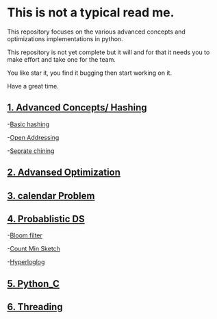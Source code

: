 # This is not a typical read me.

This repository focuses on the various advanced concepts and optimizations implementations in python.

This repository is not yet complete but it will and for that it needs you to make effort and take one for the team.

You like star it, you find it bugging then start working on it.

Have a great time.

## [1. Advanced Concepts/ Hashing](https://github.com/iamchiragsharma/Python-Advanced-Concepts/tree/master/Advanced%20Concepts/Hashing)
-[Basic hashing](https://github.com/iamchiragsharma/Python-Advanced-Concepts/blob/master/Advanced%20Concepts/Hashing/Basic%20Hashing.ipynb)

-[Open Addressing](https://github.com/iamchiragsharma/Python-Advanced-Concepts/blob/master/Advanced%20Concepts/Hashing/Open%20Addressing.ipynb)

-[Seprate chining](https://github.com/iamchiragsharma/Python-Advanced-Concepts/blob/master/Advanced%20Concepts/Hashing/Seprate%20Chaining.ipynb)

## [2. Advansed Optimization](https://github.com/iamchiragsharma/Python-Advanced-Concepts/tree/master/Advanced%20Optimizations)

## [3. calendar Problem](https://github.com/iamchiragsharma/Python-Advanced-Concepts/blob/master/Calendar/base.py)

## [4. Probablistic DS](https://github.com/iamchiragsharma/Python-Advanced-Concepts/tree/master/Probabilistic%20DS) 
-[Bloom filter](https://github.com/iamchiragsharma/Python-Advanced-Concepts/blob/master/Probabilistic%20DS/Bloom%20Filter.ipynb)

-[Count Min Sketch](https://github.com/iamchiragsharma/Python-Advanced-Concepts/blob/master/Probabilistic%20DS/Count%20Min%20Sketch.ipynb)

-[Hyperloglog](https://github.com/iamchiragsharma/Python-Advanced-Concepts/blob/master/Probabilistic%20DS/HyperLogLog.ipynb)

## [5. Python_C](https://github.com/iamchiragsharma/Python-Advanced-Concepts/tree/master/Python_C)

## [6. Threading](https://github.com/iamchiragsharma/Python-Advanced-Concepts/tree/master/Threading)
